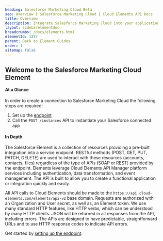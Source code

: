 ```yaml
---
heading: Salesforce Marketing Cloud Beta
seo: Overview | Salesforce Marketing Cloud | Cloud Elements API Docs
title: Overview
description: Integrate Salesforce Marketing Cloud into your application via the Cloud Elements APIs.
layout: sidebarelementdoc
breadcrumbs: /docs/elements.html
elementId: 1357
parent: Back to Element Guides
order: 1
sitemap: false
---
```


## Welcome to the Salesforce Marketing Cloud Element


#### At a Glance

In order to create a connection to Salesforce Marketing Cloud the following steps are required:

1. Set up the [endpoint](salesforce-marketing-cloud-endpoint-setup.html)
2. Call the `POST /instances` API to instantiate your Salesforce connected app

#### In Depth

The Salesforce Element is a collection of resources providing a pre-built integration into a service endpoint. RESTful methods (POST, GET, PUT, PATCH, DELETE) are used to interact with these resources (accounts, contacts, files) regardless of the type of APIs (SOAP or REST) provided by the endpoint. Elements leverage Cloud Elements API Manager platform services including authentication, data transformation, and event management.  The API is built to allow you to create a functional application or integration quickly and easily.

All API calls to Cloud Elements should be made to the `https://api.cloud-elements.com/elements/api-v2` base domain. Requests are authorized with an Organization and User secret, as well as, an Element token.  We use many standard HTTP features, like HTTP verbs, which can be understood by many HTTP clients. JSON will be returned in all responses from the API, including errors. The APIs are designed to have predictable, straightforward URLs and to use HTTP response codes to indicate API errors.

Get started by [setting up the endpoint](salesforce-marketing-cloud-endpoint-setup.html).

